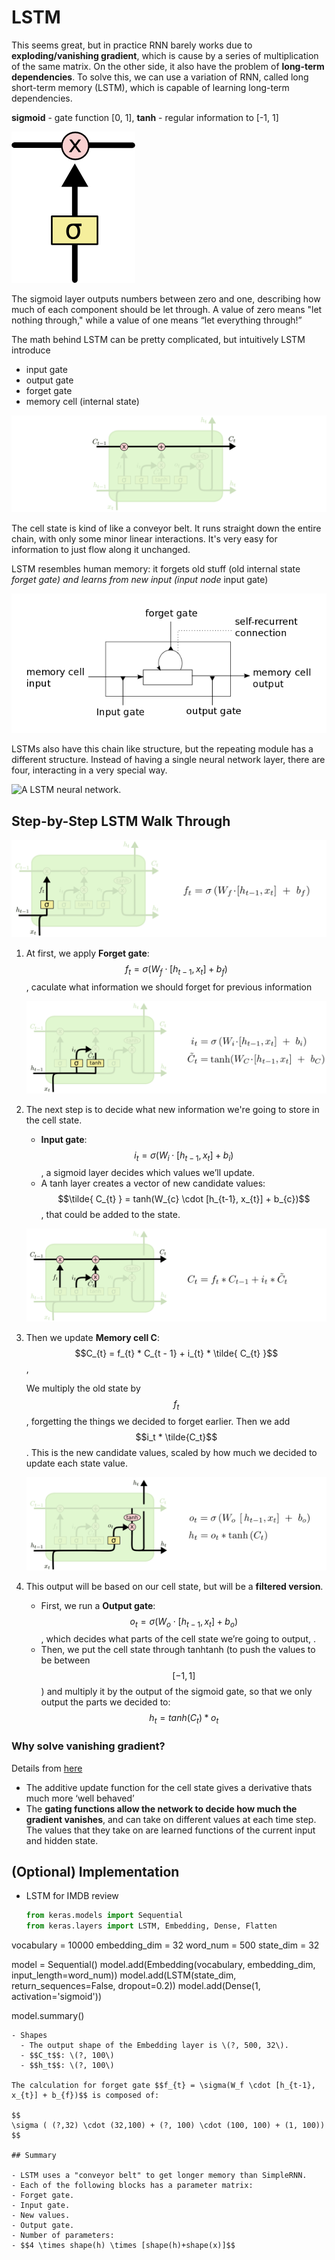 # LSTM

This seems great, but in practice RNN barely works due to **exploding/vanishing gradient**, which is cause by a series of multiplication of the same matrix. On the other side, it also have the problem of **long-term dependencies**. To solve this, we can use a variation of RNN, called long short-term memory \(LSTM\), which is capable of learning long-term dependencies.

**sigmoid** - gate function \[0, 1\], **tanh** - regular information to \[-1, 1\]

![](../.gitbook/assets/LSTM3-gate.png)

The sigmoid layer outputs numbers between zero and one, describing how much of each component should be let through. A value of zero means "let nothing through," while a value of one means “let everything through!”

The math behind LSTM can be pretty complicated, but intuitively LSTM introduce

- input gate
- output gate
- forget gate
- memory cell \(internal state\)

![](../.gitbook/assets/LSTM3-C-line.png)

The cell state is kind of like a conveyor belt. It runs straight down the entire chain, with only some minor linear interactions. It's very easy for information to just flow along it unchanged.

LSTM resembles human memory: it forgets old stuff \(old internal state _forget gate\) and learns from new input \(input node_ input gate\)

![lstm](../.gitbook/assets/lstm.png)

LSTMs also have this chain like structure, but the repeating module has a different structure. Instead of having a single neural network layer, there are four, interacting in a very special way.

![A LSTM neural network.](https://colah.github.io/posts/2015-08-Understanding-LSTMs/img/LSTM3-chain.png)

## Step-by-Step LSTM Walk Through

![](../.gitbook/assets/LSTM3-focus-f.png)

1. At first, we apply **Forget gate**: $$f_{t} = \sigma(W_f \cdot [h_{t-1}, x_{t}] + b_{f})$$, caculate what information we should forget for previous information

   ![](../.gitbook/assets/LSTM3-focus-i.png)

2. The next step is to decide what new information we're going to store in the cell state.

   - **Input gate**: $$i_{t} = \sigma(W_i \cdot [h_{t-1}, x_{t}] + b_{i})$$, a sigmoid layer decides which values we’ll update.
   - A tanh layer creates a vector of new candidate values: $$\tilde{ C_{t} } = tanh(W_{c} \cdot [h_{t-1}, x_{t}] + b_{c})$$, that could be added to the state.

   ![](../.gitbook/assets/LSTM3-focus-C.png)

3. Then we update **Memory cell C**: $$C_{t} = f_{t} * C_{t - 1} + i_{t} * \tilde{ C_{t} }$$,

   We multiply the old state by $$f_t$$, forgetting the things we decided to forget earlier. Then we add $$i_t * \tilde{C_t}$$. This is the new candidate values, scaled by how much we decided to update each state value.

   ![](../.gitbook/assets/LSTM3-focus-o.png)

4. This output will be based on our cell state, but will be a **filtered version**.
   - First, we run a **Output gate**: $$o_{t} = \sigma(W_o \cdot [h_{t-1}, x_{t}] + b_{o})$$, which decides what parts of the cell state we’re going to output, .
   - Then, we put the cell state through tanhtanh \(to push the values to be between $$[-1, 1]$$ \) and multiply it by the output of the sigmoid gate, so that we only output the parts we decided to: $$h_{t} = tanh(C_{t}) * o_{t}$$

### Why solve vanishing gradient?

Details from [here](https://weberna.github.io/blog/2017/11/15/LSTM-Vanishing-Gradients.html)

- The additive update function for the cell state gives a derivative thats much more ‘well behaved’
- The **gating functions allow the network to decide how much the gradient vanishes**, and can take on different values at each time step. The values that they take on are learned functions of the current input and hidden state.

## \(Optional\) Implementation

- LSTM for IMDB review

  ```python
  from keras.models import Sequential
  from keras.layers import LSTM, Embedding, Dense, Flatten
  ```

vocabulary = 10000 embedding_dim = 32 word_num = 500 state_dim = 32

model = Sequential\(\) model.add\(Embedding\(vocabulary, embedding_dim, input_length=word_num\)\) model.add\(LSTM\(state_dim, return_sequences=False, dropout=0.2\)\) model.add\(Dense\(1, activation='sigmoid'\)\)

model.summary\(\)

```text
- Shapes
  - The output shape of the Embedding layer is \(?, 500, 32\).
  - $$C_t$$: \(?, 100\)
  - $$h_t$$: \(?, 100\)

The calculation for forget gate $$f_{t} = \sigma(W_f \cdot [h_{t-1}, x_{t}] + b_{f})$$ is composed of:

$$
\sigma ( (?,32) \cdot (32,100) + (?, 100) \cdot (100, 100) + (1, 100))
$$

## Summary

- LSTM uses a "conveyor belt" to get longer memory than SimpleRNN.
- Each of the following blocks has a parameter matrix:
- Forget gate.
- Input gate.
- New values.
- Output gate.
- Number of parameters:
- $$4 \times shape(h) \times [shape(h)+shape(x)]$$
```
